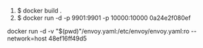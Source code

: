 1. $ docker build .
2. $ docker run -d  -p 9901:9901 -p 10000:10000 0a24e2f080ef

docker run -d -v "$(pwd)"/envoy.yaml:/etc/envoy/envoy.yaml:ro --network=host 48ef16ff49d5